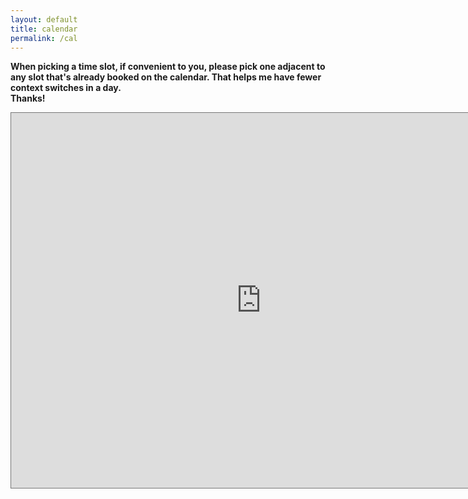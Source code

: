 ```yaml
---
layout: default
title: calendar
permalink: /cal
---
```


**When picking a time slot, if convenient to you, please pick one adjacent to any slot that's already booked on the calendar.
That helps me have fewer context switches in a day.\
Thanks!**

<iframe src="https://calendar.google.com/calendar/embed?height=600&amp;wkst=1&amp;bgcolor=%23ffffff&amp;ctz=America%2FNew_York&amp;src=c2hhc2gubWl0Lm1haWxAZ21haWwuY29t&amp;color=%23039BE5&amp;title=Shashank&#39;s%20calendar&amp;mode=WEEK" style="border:solid 1px #777" width="800" height="600" frameborder="0" scrolling="no"></iframe>
